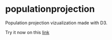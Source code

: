# populationprojection
Population projection vizualization made with D3.  

Try it now on this [link](https://rockdonald2.github.io/populationprojection/)